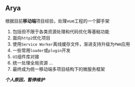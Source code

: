 ## Arya
根据目前**移动端**项目经验，处理vue工程的一个脚手架

1. 包括但不限于各类资源处理和代码优化等基础功能
2. 面向```http2```优化项目
3. 使用```Service Worker```离线缓存文件，渐进支持升级为```PWA```应用
4. 一些常用```loader```或```plugin```开发
5. ```UI```组件库对接
6. 统一处理全局资源
...
7. 最终成为统一移动端多项目结构下的微服务框架


<i><b>个人原因，暂停维护

